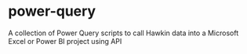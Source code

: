 # power-query
A collection of Power Query scripts to call Hawkin data into a Microsoft Excel or Power BI project using API
